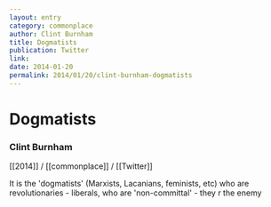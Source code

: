 ```yaml
---
layout: entry
category: commonplace
author: Clint Burnham
title: Dogmatists
publication: Twitter
link: 
date: 2014-01-20
permalink: 2014/01/20/clint-burnham-dogmatists
---
```


# Dogmatists

### Clint Burnham

[[2014]] / [[commonplace]] / [[Twitter]]

It is the 'dogmatists' (Marxists, Lacanians, feminists, etc) who are revolutionaries - liberals, who are 'non-committal' - they r the enemy


